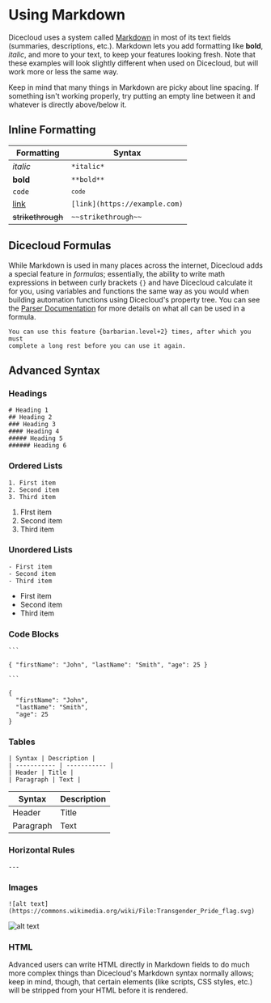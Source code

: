 # Using Markdown

Dicecloud uses a system called [Markdown](https://en.wikipedia.org/wiki/Markdown) in most of its text fields (summaries, descriptions, etc.). Markdown lets you add formatting like **bold**, _italic_, and more to your text, to keep your features looking fresh. Note that these examples will look slightly different when used on Dicecloud, but will work more or less the same way.

<p class="hint info">
Keep in mind that many things in Markdown are picky about line spacing. If something isn't working properly, try putting an empty line between it and whatever is directly above/below it.
</p>

## Inline Formatting

| Formatting                  | Syntax                        |
| --------------------------- | ----------------------------- |
| _italic_                    | `*italic*`                    |
| **bold**                    | `**bold**`                    |
| `code`                      | <code>`code`</code>           |
| [link](https://example.com) | `[link](https://example.com)` |
| ~~strikethrough~~           | `~~strikethrough~~`           |

## Dicecloud Formulas

While Markdown is used in many places across the internet, Dicecloud adds a special feature in _formulas_; essentially, the ability to write math expressions in between curly brackets `{}` and have Dicecloud calculate it for you, using variables and functions the same way as you would when building automation functions using Dicecloud's property tree. You can see the [Parser Documentation](creating-a-library/parser-documentation.md) for more details on what all can be used in a formula.

```
You can use this feature {barbarian.level+2} times, after which you must
complete a long rest before you can use it again.
```

## Advanced Syntax

### Headings

```
# Heading 1
## Heading 2
### Heading 3
#### Heading 4
##### Heading 5
###### Heading 6
```

### Ordered Lists

```
1. First item
2. Second item
3. Third item
```

1. FIrst item
2. Second item
3. Third item

### Unordered Lists

```
- First item
- Second item
- Third item
```

* First item
* Second item
* Third item

### Code Blocks

```
`‌``

{ "firstName": "John", "lastName": "Smith", "age": 25 }

`‌``
```

```
{
  "firstName": "John",
  "lastName": "Smith",
  "age": 25
}
```

### Tables

```
| Syntax | Description |
| ----------- | ----------- |
| Header | Title |
| Paragraph | Text |
```

| Syntax    | Description |
| --------- | ----------- |
| Header    | Title       |
| Paragraph | Text        |

### Horizontal Rules

```
---
```

### Images

```
![alt text](https://commons.wikimedia.org/wiki/File:Transgender_Pride_flag.svg)
```

![alt text](/dicecloud-v2-guide/assets/trans-flag.png)

### HTML

Advanced users can write HTML directly in Markdown fields to do much more complex things than Dicecloud's Markdown syntax normally allows; keep in mind, though, that certain elements (like scripts, CSS styles, etc.) will be stripped from your HTML before it is rendered.
